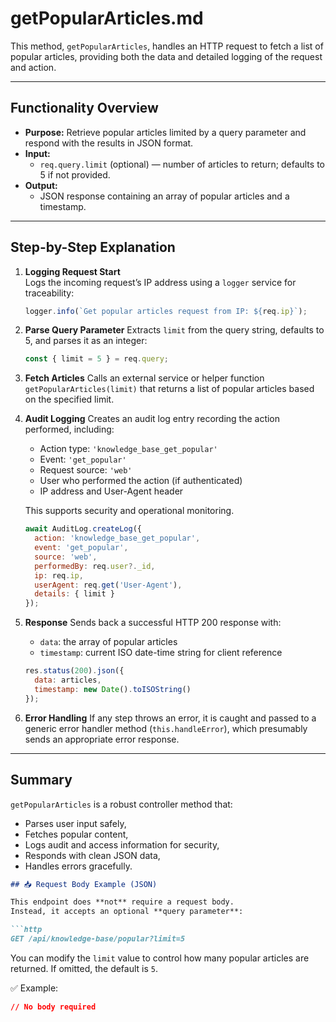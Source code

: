 # getPopularArticles.md

This method, `getPopularArticles`, handles an HTTP request to fetch a list of popular articles, providing both the data and detailed logging of the request and action.

---

## Functionality Overview

- **Purpose:** Retrieve popular articles limited by a query parameter and respond with the results in JSON format.
- **Input:** 
  - `req.query.limit` (optional) — number of articles to return; defaults to 5 if not provided.
- **Output:** 
  - JSON response containing an array of popular articles and a timestamp.

---

## Step-by-Step Explanation

1. **Logging Request Start**  
   Logs the incoming request’s IP address using a `logger` service for traceability:  
   ```js
   logger.info(`Get popular articles request from IP: ${req.ip}`);

2. **Parse Query Parameter**
   Extracts `limit` from the query string, defaults to 5, and parses it as an integer:

   ```js
   const { limit = 5 } = req.query;
   ```

3. **Fetch Articles**
   Calls an external service or helper function `getPopularArticles(limit)` that returns a list of popular articles based on the specified limit.

4. **Audit Logging**
   Creates an audit log entry recording the action performed, including:

   * Action type: `'knowledge_base_get_popular'`
   * Event: `'get_popular'`
   * Request source: `'web'`
   * User who performed the action (if authenticated)
   * IP address and User-Agent header

   This supports security and operational monitoring.

   ```js
   await AuditLog.createLog({
     action: 'knowledge_base_get_popular',
     event: 'get_popular',
     source: 'web',
     performedBy: req.user?._id,
     ip: req.ip,
     userAgent: req.get('User-Agent'),
     details: { limit }
   });
   ```

5. **Response**
   Sends back a successful HTTP 200 response with:

   * `data`: the array of popular articles
   * `timestamp`: current ISO date-time string for client reference

   ```js
   res.status(200).json({
     data: articles,
     timestamp: new Date().toISOString()
   });
   ```

6. **Error Handling**
   If any step throws an error, it is caught and passed to a generic error handler method (`this.handleError`), which presumably sends an appropriate error response.

---

## Summary

`getPopularArticles` is a robust controller method that:

* Parses user input safely,
* Fetches popular content,
* Logs audit and access information for security,
* Responds with clean JSON data,
* Handles errors gracefully.

````md
## 📥 Request Body Example (JSON)

This endpoint does **not** require a request body.
Instead, it accepts an optional **query parameter**:

```http
GET /api/knowledge-base/popular?limit=5
````

You can modify the `limit` value to control how many popular articles are returned. If omitted, the default is `5`.

✅ Example:

```json
// No body required
```